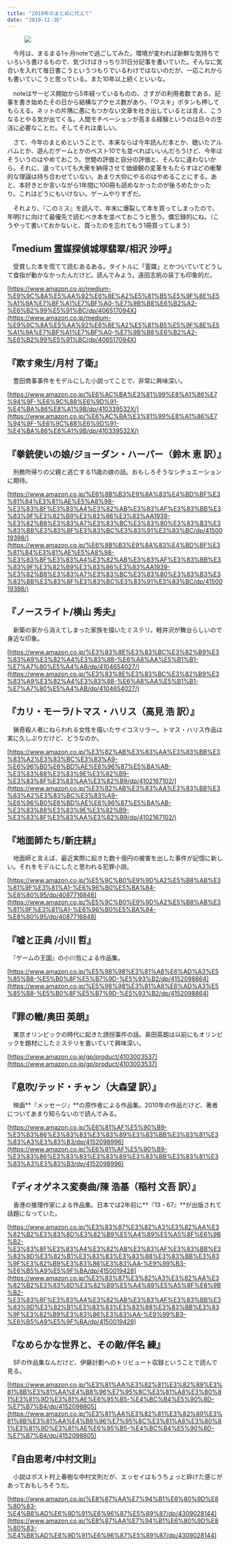 ```yaml
---
title: "2019年のまとめに代えて"
date: "2019-12-30"
---
```


<figure>

![](assets/n974ef7697fb2_76c77cc8e2d121380c1081d84f72582e.jpeg)

</figure>

　今月は、まるまる1ヶ月noteで過ごしてみた。環境が変われば新鮮な気持ちでいろいろ書けるもので、気づけばきっちり31日分記事を書いていた。そんなに気合いを入れて毎日書こうというつもりでいるわけではないのだが、一応これからも書いていこうと思っている。また10年以上続くといいな。

　noteはサービス開始から5年経っているものの、さすがの利用者数である。記事を書き始めたその日から結構なアクセス数があり、「♡スキ」ボタンも押してもらえる。ネットの片隅に愚にもつかない文章を吐き出しているとは言え、こうなるとやる気が出てくる。人間モチベーションが高まる経験というのは日々の生活に必要なことだ。そしてそれは楽しい。

　さて、今年のまとめということで、本来ならば今年読んだ本とか、聴いたアルバムとか、遊んだゲームとかのベスト10でも並べればいいんだろうけど、今年はそういうのはやめておこう。世間の評価と自分の評価と、そんなに違わないから。それに、違っていても大衆を納得させて価値観の変革をもたらすほどの衝撃的な理論は持ち合わせていない。あまり大仰にやるのはやめることにする。あと、本好きとか言いながら1年間に100冊も読めなかったのが後ろめたかったり。これはどうにもいけない。ゲームやりすぎだ。

　それより、『このミス』を読んで、年末に爆裂して本を買ってしまったので、年明けに向けて最優先で読むべき本を並べておこうと思う。備忘録的にね。（こうやって書いておかないと、買ったのを忘れてもう1冊買ってしまう）

## 『medium 霊媒探偵城塚翡翠/相沢 沙呼』

　受賞した本を慌てて読むあるある。タイトルに「霊媒」とかついていてどうして食指が動かなかったんだけど。読んでみよう。遠田志帆の装丁も印象的だ。

[https://www.amazon.co.jp/medium-%E9%9C%8A%E5%AA%92%E6%8E%A2%E5%81%B5%E5%9F%8E%E5%A1%9A%E7%BF%A1%E7%BF%A0-%E7%9B%B8%E6%B2%A2-%E6%B2%99%E5%91%BC/dp/406517094X](https://www.amazon.co.jp/medium-%E9%9C%8A%E5%AA%92%E6%8E%A2%E5%81%B5%E5%9F%8E%E5%A1%9A%E7%BF%A1%E7%BF%A0-%E7%9B%B8%E6%B2%A2-%E6%B2%99%E5%91%BC/dp/406517094X)

## 『欺す衆生/月村 了衛』  

　豊田商事事件をモデルにした小説ってことで、非常に興味深い。

[https://www.amazon.co.jp/%E6%AC%BA%E3%81%99%E8%A1%86%E7%94%9F-%E6%9C%88%E6%9D%91-%E4%BA%86%E8%A1%9B/dp/410339532X/](https://www.amazon.co.jp/%E6%AC%BA%E3%81%99%E8%A1%86%E7%94%9F-%E6%9C%88%E6%9D%91-%E4%BA%86%E8%A1%9B/dp/410339532X/)

## 『拳銃使いの娘/ジョーダン・ハーパー（鈴木 恵 訳）』

　刑務所帰りの父親と逃亡する11歳の娘の話。おもしろそうなシチュエーションに期待。

[https://www.amazon.co.jp/%E6%8B%B3%E9%8A%83%E4%BD%BF%E3%81%84%E3%81%AE%E5%A8%98-%E3%83%8F%E3%83%A4%E3%82%AB%E3%83%AF%E3%83%BB%E3%83%9F%E3%82%B9%E3%83%86%E3%83%AA1939-%E3%82%B8%E3%83%A7%E3%83%BC%E3%83%80%E3%83%B3%E3%83%BB%E3%83%8F%E3%83%BC%E3%83%91%E3%83%BC/dp/4150019398/](https://www.amazon.co.jp/%E6%8B%B3%E9%8A%83%E4%BD%BF%E3%81%84%E3%81%AE%E5%A8%98-%E3%83%8F%E3%83%A4%E3%82%AB%E3%83%AF%E3%83%BB%E3%83%9F%E3%82%B9%E3%83%86%E3%83%AA1939-%E3%82%B8%E3%83%A7%E3%83%BC%E3%83%80%E3%83%B3%E3%83%BB%E3%83%8F%E3%83%BC%E3%83%91%E3%83%BC/dp/4150019398/)

## 『ノースライト/横山 秀夫』  

　新築の家から消えてしまった家族を描いたミステリ。軽井沢が舞台らしいので身近な印象。

[https://www.amazon.co.jp/%E3%83%8E%E3%83%BC%E3%82%B9%E3%83%A9%E3%82%A4%E3%83%88-%E6%A8%AA%E5%B1%B1-%E7%A7%80%E5%A4%AB/dp/4104654027/](https://www.amazon.co.jp/%E3%83%8E%E3%83%BC%E3%82%B9%E3%83%A9%E3%82%A4%E3%83%88-%E6%A8%AA%E5%B1%B1-%E7%A7%80%E5%A4%AB/dp/4104654027/)

## 『カリ・モーラ/トマス・ハリス（高見 浩 訳）』

　猟奇殺人者にねらわれる女性を描いたサイコスリラー。トマス・ハリス作品は実に久しぶりだけど、どうなのか。

[https://www.amazon.co.jp/%E3%82%AB%E3%83%AA%E3%83%BB%E3%83%A2%E3%83%BC%E3%83%A9-%E6%96%B0%E6%BD%AE%E6%96%87%E5%BA%AB-%E3%83%88%E3%83%9E%E3%82%B9-%E3%83%8F%E3%83%AA%E3%82%B9/dp/4102167102/](https://www.amazon.co.jp/%E3%82%AB%E3%83%AA%E3%83%BB%E3%83%A2%E3%83%BC%E3%83%A9-%E6%96%B0%E6%BD%AE%E6%96%87%E5%BA%AB-%E3%83%88%E3%83%9E%E3%82%B9-%E3%83%8F%E3%83%AA%E3%82%B9/dp/4102167102/)

## 『地面師たち/新庄耕』

　地面師と言えば、最近実際に起きた数十億円の被害を出した事件が記憶に新しい。それをモデルにしたと思われる犯罪小説。

[https://www.amazon.co.jp/%E5%9C%B0%E9%9D%A2%E5%B8%AB%E3%81%9F%E3%81%A1-%E6%96%B0%E5%BA%84-%E8%80%95/dp/4087716848](https://www.amazon.co.jp/%E5%9C%B0%E9%9D%A2%E5%B8%AB%E3%81%9F%E3%81%A1-%E6%96%B0%E5%BA%84-%E8%80%95/dp/4087716848)

## 『嘘と正典 /小川 哲』

　『ゲームの王国』の小川哲による作品集。

[https://www.amazon.co.jp/%E5%98%98%E3%81%A8%E6%AD%A3%E5%85%B8-%E5%B0%8F%E5%B7%9D-%E5%93%B2/dp/4152098864](https://www.amazon.co.jp/%E5%98%98%E3%81%A8%E6%AD%A3%E5%85%B8-%E5%B0%8F%E5%B7%9D-%E5%93%B2/dp/4152098864)

## 『罪の轍/奥田 英朗』

　東京オリンピックの時代に起きた誘拐事件の話。奥田英朗は以前にもオリンピックを題材にしたミステリを書いていて興味深い。

[https://www.amazon.co.jp/gp/product/4103003537](https://www.amazon.co.jp/gp/product/4103003537)

## 『息吹/テッド・チャン（大森望 訳）』

　映画**『メッセージ』**の原作者による作品集。2010年の作品だけど、著者についてあまり知らないので読んでみる。

[https://www.amazon.co.jp/%E6%81%AF%E5%90%B9-%E3%83%86%E3%83%83%E3%83%89%E3%83%BB%E3%83%81%E3%83%A3%E3%83%B3/dp/4152098996](https://www.amazon.co.jp/%E6%81%AF%E5%90%B9-%E3%83%86%E3%83%83%E3%83%89%E3%83%BB%E3%83%81%E3%83%A3%E3%83%B3/dp/4152098996)

## 『ディオゲネス変奏曲/陳 浩基（稲村 文吾 訳）』

　香港の推理作家による作品集。日本では2年前に**『13・67』**が出版されて話題になっていた。

[https://www.amazon.co.jp/%E3%83%87%E3%82%A3%E3%82%AA%E3%82%B2%E3%83%8D%E3%82%B9%E5%A4%89%E5%A5%8F%E6%9B%B2-%E3%83%8F%E3%83%A4%E3%82%AB%E3%83%AF%E3%83%BB%E3%83%9D%E3%82%B1%E3%83%83%E3%83%88%E3%83%BB%E3%83%9F%E3%82%B9%E3%83%86%E3%83%AA-%E9%99%B3-%E6%B5%A9%E5%9F%BA/dp/4150019428](https://www.amazon.co.jp/%E3%83%87%E3%82%A3%E3%82%AA%E3%82%B2%E3%83%8D%E3%82%B9%E5%A4%89%E5%A5%8F%E6%9B%B2-%E3%83%8F%E3%83%A4%E3%82%AB%E3%83%AF%E3%83%BB%E3%83%9D%E3%82%B1%E3%83%83%E3%83%88%E3%83%BB%E3%83%9F%E3%82%B9%E3%83%86%E3%83%AA-%E9%99%B3-%E6%B5%A9%E5%9F%BA/dp/4150019428)

## 『なめらかな世界と、その敵/伴名 練』

　SFの作品集なんだけど、伊藤計劃へのトリビュート収録ということで読んで見る。

[https://www.amazon.co.jp/%E3%81%AA%E3%82%81%E3%82%89%E3%81%8B%E3%81%AA%E4%B8%96%E7%95%8C%E3%81%A8%E3%80%81%E3%81%9D%E3%81%AE%E6%95%B5-%E4%BC%B4%E5%90%8D-%E7%B7%B4/dp/4152098805](https://www.amazon.co.jp/%E3%81%AA%E3%82%81%E3%82%89%E3%81%8B%E3%81%AA%E4%B8%96%E7%95%8C%E3%81%A8%E3%80%81%E3%81%9D%E3%81%AE%E6%95%B5-%E4%BC%B4%E5%90%8D-%E7%B7%B4/dp/4152098805)

## 『自由思考/中村文則』

　小説はポスト村上春樹な中村文則だが、エッセイはもうちょっと砕けた感じがあっておもしろそうだ。

[https://www.amazon.co.jp/%E8%87%AA%E7%94%B1%E6%80%9D%E8%80%83-%E4%B8%AD%E6%9D%91%E6%96%87%E5%89%87/dp/4309028144](https://www.amazon.co.jp/%E8%87%AA%E7%94%B1%E6%80%9D%E8%80%83-%E4%B8%AD%E6%9D%91%E6%96%87%E5%89%87/dp/4309028144)
